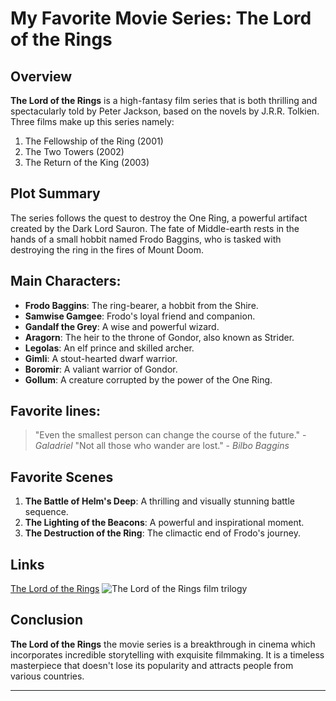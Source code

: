 # My Favorite Movie Series: The Lord of the Rings

## Overview
**The Lord of the Rings** is a high-fantasy film series that is both thrilling and spectacularly told by Peter Jackson, based on the novels by J.R.R. Tolkien. Three films make up this series namely: 
1. The Fellowship of the Ring (2001)
2. The Two Towers (2002)
3. The Return of the King (2003)

## Plot Summary
The series follows the quest to destroy the One Ring, a powerful artifact created by the Dark Lord Sauron. The fate of Middle-earth rests in the hands of a small hobbit named Frodo Baggins, who is tasked with destroying the ring in the fires of Mount Doom.

## Main Characters:
- **Frodo Baggins**: The ring-bearer, a hobbit from the Shire.
- **Samwise Gamgee**: Frodo's loyal friend and companion.
- **Gandalf the Grey**: A wise and powerful wizard.
- **Aragorn**: The heir to the throne of Gondor, also known as Strider.
- **Legolas**: An elf prince and skilled archer.
- **Gimli**: A stout-hearted dwarf warrior.
- **Boromir**: A valiant warrior of Gondor.
- **Gollum**: A creature corrupted by the power of the One Ring.

## Favorite lines:
> "Even the smallest person can change the course of the future." - *Galadriel*
> "Not all those who wander are lost." - *Bilbo Baggins*

## Favorite Scenes
1. **The Battle of Helm's Deep**: A thrilling and visually stunning battle sequence.
2. **The Lighting of the Beacons**: A powerful and inspirational moment.
3. **The Destruction of the Ring**: The climactic end of Frodo's journey.

## Links
[The Lord of the Rings](https://en.wikipedia.org/wiki/The_Lord_of_the_Rings_(film_series))
![The Lord of the Rings film trilogy](https://static.wikia.nocookie.net/lotr/images/8/87/Ringstrilogyposter.jpg/revision/latest?cb=20210720095933.jpg)

## Conclusion
**The Lord of the Rings** the movie series is a breakthrough in cinema which incorporates incredible storytelling with exquisite filmmaking. It is a timeless masterpiece that doesn't lose its popularity and attracts people from various countries.

---
